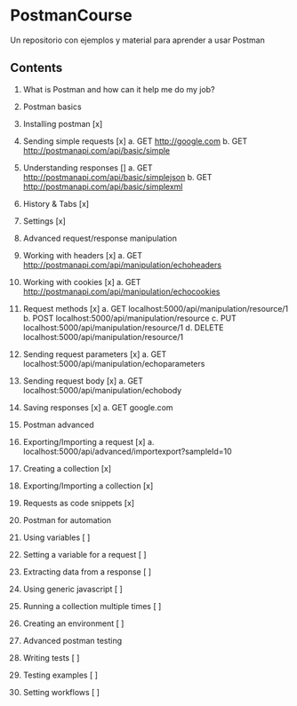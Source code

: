 # PostmanCourse
Un repositorio con ejemplos y material para aprender a usar Postman

## Contents
1. What is Postman and how can it help me do my job?

2. Postman basics
 1. Installing postman  [x]
 2. Sending simple requests [x]
	a. GET http://google.com
	b. GET http://postmanapi.com/api/basic/simple
 3. Understanding responses []
	a. GET http://postmanapi.com/api/basic/simplejson
	b. GET http://postmanapi.com/api/basic/simplexml
 4. History & Tabs [x]
 5. Settings [x]
 
3. Advanced request/response manipulation
 1. Working with headers [x]
	a. GET http://postmanapi.com/api/manipulation/echoheaders
 2. Working with cookies [x]
 	a. GET http://postmanapi.com/api/manipulation/echocookies
 3. Request methods [x]
 	a. GET localhost:5000/api/manipulation/resource/1
	b. POST localhost:5000/api/manipulation/resource
	c. PUT localhost:5000/api/manipulation/resource/1
	d. DELETE localhost:5000/api/manipulation/resource/1
 4. Sending request parameters [x]
 	a. GET localhost:5000/api/manipulation/echoparameters
 5. Sending request body [x]
 	a. GET localhost:5000/api/manipulation/echobody
 6. Saving responses [x]
 	a. GET google.com
	 
4. Postman advanced
 1. Exporting/Importing a request [x]
 	a. localhost:5000/api/advanced/importexport?sampleId=10
 2. Creating a collection [x]
 3. Exporting/Importing a collection [x]
 4. Requests as code snippets [x]

5. Postman for automation 
 1. Using variables [ ]
 2. Setting a variable for a request [ ]
 3. Extracting data from a response [ ]
 4. Using generic javascript [ ]
 5. Running a collection multiple times [ ]
 6. Creating an environment [ ]

6. Advanced postman testing
 1. Writing tests [ ]
 2. Testing examples [ ]
 3. Setting workflows [ ]